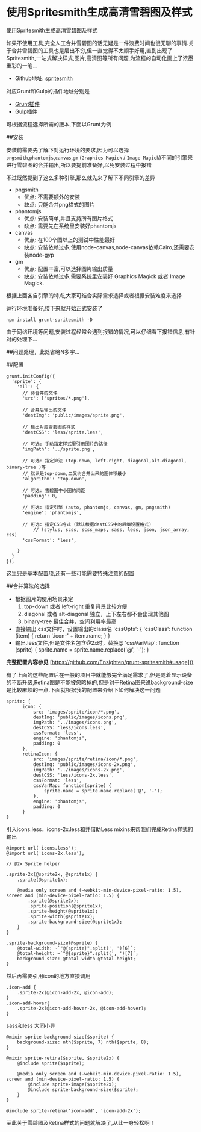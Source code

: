 使用Spritesmith生成高清雪碧图及样式
===================================

[使用Spritesmith生成高清雪碧图及样式](http://www.solodu.com/generate-retina-css-sprite-with-spritesmith/)

如果不使用工具,完全人工合并雪碧图的话无疑是一件浪费时间也很无聊的事情.关于合并雪碧图的工具也是层出不穷,但一直觉得不太顺手好用,直到出现了Spritesmith,一站式解决样式,图片,高清图等所有问题,为流程的自动化画上了浓墨重彩的一笔...

- Github地址: [spritesmith](https://github.com/Ensighten/spritesmith)

对应Grunt和Gulp的插件地址分别是

- [Grunt插件](https://github.com/Ensighten/grunt-spritesmith)
- [Gulp插件](https://github.com/twolfson/gulp.spritesmith)

可根据流程选择所需的版本,下面以Grunt为例

##安装

安装前需要先了解下对运行环境的要求,因为可以选择`pngsmith`,`phantomjs`,`canvas`,`gm` (`Graphics Magick` / `Image Magick`)不同的引擎来进行雪碧图的合并输出,所以要提前准备好,以免安装过程中报错

不过既然提到了这么多种引擎,那么就先来了解下不同引擎的差异

- pngsmith
  - 优点: 不需要额外的安装
  - 缺点: 只能合并png格式的图片
- phantomjs
  - 优点: 安装简单,并且支持所有图片格式
  - 缺点: 需要先在系统里安装好phantomjs
- canvas
  - 优点: 在100个图以上的测试中性能最好
  - 缺点: 安装依赖过多,使用node-canvas,node-canvas依赖Cairo,还需要安装node-gyp
- gm
  - 优点: 配置丰富,可以选择图片输出质量
  - 缺点: 安装依赖过多,需要系统里安装好 Graphics Magick 或者 Image Magick.

根据上面各自引擎的特点,大家可结合实际需求选择或者根据安装难度来选择

运行环境准备好,接下来就开始正式安装了

    npm install grunt-spritesmith -D

由于网络环境等问题,安装过程经常会遇到报错的情况,可以仔细看下报错信息,有针对的处理下...

##问题处理，此处省略N多字...

##配置

    grunt.initConfig({  
      'sprite': {
        'all': {
          // 待合并的文件
          'src': ['sprites/*.png'],

          // 合并后输出的文件
          'destImg': 'public/images/sprite.png',
          
          // 输出对应雪碧图的样式
          'destCSS': 'less/sprite.less',
          
          // 可选: 手动指定样式里引用图片的路径
          'imgPath': '../sprite.png',
          
          // 可选: 指定算法 (top-down, left-right, diagonal,alt-diagonal, binary-tree )等
          // 默认是top-down,二叉树合并出来的图体积最小
          'algorithm': 'top-down',
          
          // 可选: 雪碧图中小图的间距
          'padding': 0,
          
          // 可选: 指定引擎 (auto, phantomjs, canvas, gm, pngsmith)
          'engine': 'phantomjs',
          
          // 可选: 指定CSS格式 (默认根据destCSS中的后缀设置格式)
              // (stylus, scss, scss_maps, sass, less, json, json_array, css)
          'cssFormat': 'less',
          
        }
      }
    });

这里只是基本配置项,还有一些可能需要特殊注意的配置

##合并算法的选择

- 根据图片的使用场景来定
  1. top-down 或者 left-right 重复背景比较方便
  2. diagonal 或者 alt-diagonal 独立，上下左右都不会出现其他图
  3. binary-tree 最佳合并，空间利用率最高
- 直接输出.css文件时，设置输出的class名
      'cssOpts': {
        'cssClass': function (item) {
          return '.icon-' + item.name;
        }
      }
- 输出.less文件,但是文件名包含@2x时，替换@
      'cssVarMap': function (sprite) {
        sprite.name = sprite.name.replace('@', '-');
      }

**完整配置内容参见** [https://github.com/Ensighten/grunt-spritesmith#usage]()

有了上面的这些配置后在一般的项目中就能够完全满足需求了,但是随着显示设备的不断升级,Retina图是不能被忽略掉的,但是对于Retina图来说background-size是比较麻烦的一点.下面就根据我的配置来介绍下如何解决这一问题

    sprite: {
          icon: {
              src: 'images/sprite/icon/*.png',
              destImg: 'public/images/icons.png',
              imgPath: '../images/icons.png',
              destCSS: 'less/icons.less',
              cssFormat: 'less',
              engine: 'phantomjs',
              padding: 0
          },
          retinaIcon: {
              src: 'images/sprite/retina/icon/*.png',
              destImg: 'public/images/icons-2x.png',
              imgPath: '../images/icons-2x.png',
              destCSS: 'less/icons-2x.less',
              cssFormat: 'less',
              cssVarMap: function(sprite) {
                  sprite.name = sprite.name.replace('@', '-');
              },
              engine: 'phantomjs',
              padding: 0
          }
    }


引入icons.less，icons-2x.less和并借助Less mixins来帮我们完成Retina样式的输出

    @import url('icons.less');
    @import url('icons-2x.less');
    
    // @2x Sprite helper
    
    .sprite-2x(@sprite2x, @sprite1x) {
        .sprite(@sprite1x);
    
        @media only screen and (-webkit-min-device-pixel-ratio: 1.5), screen and (min-device-pixel-ratio: 1.5) {
            .sprite(@sprite2x);
            .sprite-position(@sprite1x);
            .sprite-height(@sprite1x);
            .sprite-width(@sprite1x);
            .sprite-background-size(@sprite1x);
        }
    }

    .sprite-background-size(@sprite) {
        @total-width: ~`"@{sprite}".split(', ')[6]`;
        @total-height: ~`"@{sprite}".split(', ')[7]`;
        background-size: @total-width @total-height;
    }

然后再需要引用icon的地方直接调用

    .icon-add {
        .sprite-2x(@icon-add-2x, @icon-add);
    }
    .icon-add-hover{
        .sprite-2x(@icon-add-hover-2x, @icon-add-hover);
    }

sass和less 大同小异

    @mixin sprite-background-size($sprite) {
        background-size: nth($sprite, 7) nth($sprite, 8);
    }
    
    @mixin sprite-retina($sprite, $sprite2x) {
        @include sprite($sprite);
    
        @media only screen and (-webkit-min-device-pixel-ratio: 1.5), screen and (min-device-pixel-ratio: 1.5) {
            @include sprite-image($sprite2x);
            @include sprite-background-size($sprite);
        }
    }
    
    @include sprite-retina('icon-add', 'icon-add-2x');

至此关于雪碧图及Retina样式的问题就解决了,从此一身轻松啊！


